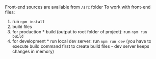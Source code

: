 Front-end sources are available from `/src` folder
To work with front-end files:

1. run `npm install`
2. build files
  1. for production
    * build (output to root folder of project): run `npm run build`
  2. for development
    * run local dev server: run `npm run dev` (you have to execute build command first to create build files - dev server keeps changes in memory)
